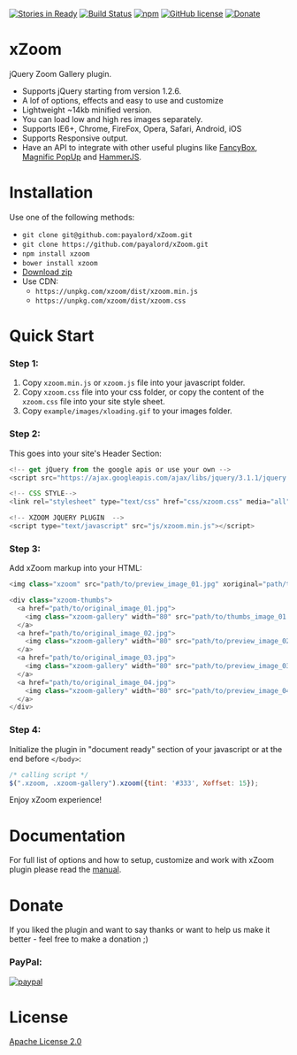 [![Stories in Ready](https://badge.waffle.io/payalord/xZoom.png?label=ready&title=Ready)](https://waffle.io/payalord/xZoom?utm_source=badge)
[![Build Status](https://travis-ci.org/payalord/xZoom.svg?branch=master)](https://travis-ci.org/payalord/xZoom) [![npm](https://img.shields.io/npm/v/xzoom.svg)](https://www.npmjs.com/package/xzoom) [![GitHub license](https://img.shields.io/badge/license-Apache%202-blue.svg)](https://raw.githubusercontent.com/payalord/xZoom/master/LICENSE) [![Donate](https://img.shields.io/badge/Donate-PayPal-green.svg)](https://www.paypal.com/cgi-bin/webscr?cmd=_s-xclick&hosted_button_id=ASVGPLVSMYY6U)

# xZoom

jQuery Zoom Gallery plugin.
* Supports jQuery starting from version 1.2.6.
* A lof of options, effects and easy to use and customize
* Lightweight ~14kb minified version.
* You can load low and high res images separately.
* Supports IE6+, Chrome, FireFox, Opera, Safari, Android, iOS
* Supports Responsive output.
* Have an API to integrate with other useful plugins like [FancyBox](http://www.fancyapps.com/fancybox/), [Magnific PopUp](http://dimsemenov.com/plugins/magnific-popup/) and [HammerJS](http://hammerjs.github.io/).

# Installation

Use one of the following methods:
* `git clone git@github.com:payalord/xZoom.git`
* `git clone https://github.com/payalord/xZoom.git`
* `npm install xzoom`
* `bower install xzoom`
* [Download zip](https://github.com/payalord/xZoom/archive/master.zip)
* Use CDN:
  * `https://unpkg.com/xzoom/dist/xzoom.min.js`
  * `https://unpkg.com/xzoom/dist/xzoom.css`

# Quick Start

### Step 1:
1. Copy `xzoom.min.js` or `xzoom.js` file into your javascript folder.
2. Copy `xzoom.css` file into your css folder, or copy the content of the `xzoom.css` file into your site style sheet.
3. Copy `example/images/xloading.gif` to your images folder.

### Step 2:
This goes into your site's Header Section:
```javascript
<!-- get jQuery from the google apis or use your own -->
<script src="https://ajax.googleapis.com/ajax/libs/jquery/3.1.1/jquery.min.js"></script>

<!-- CSS STYLE-->
<link rel="stylesheet" type="text/css" href="css/xzoom.css" media="all" />

<!-- XZOOM JQUERY PLUGIN  -->
<script type="text/javascript" src="js/xzoom.min.js"></script>
```

### Step 3:
Add xZoom markup into your HTML:
```javascript
<img class="xzoom" src="path/to/preview_image_01.jpg" xoriginal="path/to/original_image_01.jpg" />

<div class="xzoom-thumbs">
  <a href="path/to/original_image_01.jpg">
    <img class="xzoom-gallery" width="80" src="path/to/thumbs_image_01.jpg"  xpreview="path/to/preview_image_01.jpg">
  </a>
  <a href="path/to/original_image_02.jpg">
    <img class="xzoom-gallery" width="80" src="path/to/preview_image_02.jpg">
  </a>
  <a href="path/to/original_image_03.jpg">
    <img class="xzoom-gallery" width="80" src="path/to/preview_image_03.jpg">
  </a>
  <a href="path/to/original_image_04.jpg">
    <img class="xzoom-gallery" width="80" src="path/to/preview_image_04.jpg">
  </a>
</div>
```

### Step 4:
Initialize the plugin in "document ready" section of your javascript or at the end before `</body>`:
```javascript
/* calling script */
$(".xzoom, .xzoom-gallery").xzoom({tint: '#333', Xoffset: 15});
```

Enjoy xZoom experience!

# Documentation
For full list of options and how to setup, customize and work with xZoom plugin please read the [manual](doc/manual.md).

# Donate
If you liked the plugin and want to say thanks or want to help us make it better - feel free to make a donation ;)  

### PayPal:
[![paypal](https://www.paypalobjects.com/en_US/i/btn/btn_donateCC_LG.gif)](https://www.paypal.com/cgi-bin/webscr?cmd=_s-xclick&hosted_button_id=ASVGPLVSMYY6U)

# License
[Apache License 2.0](LICENSE)
